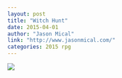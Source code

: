 ```yaml
---
layout: post
title: "Witch Hunt"
date: 2015-04-01
author: "Jason Mical"
link: "http://www.jasonmical.com/"
categories: 2015 rpg
---
```

![]({{site.url}}/2015images/WitchHunt.jpg)
